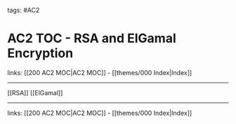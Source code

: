 tags: #AC2

# AC2 TOC - RSA and ElGamal Encryption

links:  [[200 AC2 MOC|AC2 MOC]] - [[themes/000 Index|Index]]

---

[[RSA]]
[[ElGamal]]

---

links:  [[200 AC2 MOC|AC2 MOC]] - [[themes/000 Index|Index]]